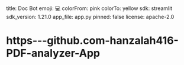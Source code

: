 title: Doc Bot
emoji: 💻
colorFrom: pink
colorTo: yellow
sdk: streamlit
sdk_version: 1.21.0
app_file: app.py
pinned: false
license: apache-2.0
# https---github.com-hanzalah416-PDF-analyzer-App
